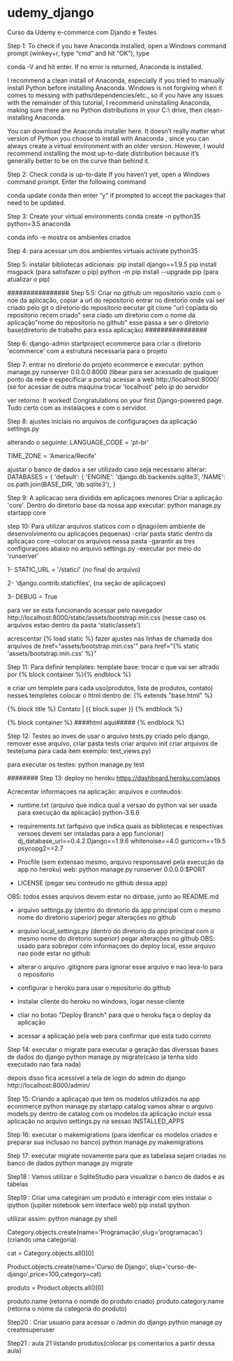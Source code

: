 # udemy_django
Curso da Udemy e-commerce com Djando e Testes



Step 1:
To check if you have Anaconda installed, open a Windows command prompt (winkey+r, type “cmd” and hit “OK”), type

conda -V
and hit enter. If no error is returned, Anaconda is installed.

I recommend a clean install of Anaconda, especially if you tried to manually install Python before installing Anaconda. 
Windows is not forgiving when it comes to messing with paths/dependencies/etc., so if you have any issues with the remainder 
of this tutorial, I recommend uninstalling Anaconda, making sure there are no Python distributions in your 
C:\ drive, then clean-installing Anaconda.

You can download the Anaconda installer here. It doesn’t really matter what version of Python you choose to install 
with Anaconda , since you can always create a virtual environment with an older version. However, I would recommend 
installing the most up-to-date distribution because it’s generally better to be on the curve than behind it.


Step 2: Check conda is up-to-date
If you haven’t yet, open a Windows command prompt. Enter the following command

conda update conda
then enter “y” if prompted to accept the packages that need to be updated.


Step 3: Create your virtual environments
conda create -n python35 python=3.5 anaconda

conda info -e
mostra os ambientes criados


Step 4:
para acessar um dos ambientes virtuais
activate python35


Step 5:
instalar bibliotecas adicionais:
pip install django==1.9.5
pip install msgpack (para satisfazer o pip)
python -m pip install --upgrade pip (para atualizar o pip)

################
Step 5.5:
Criar no github um repositorio vazio com o noe da aplicação, copiar a url do repositorio
entrar no diretorio onde vai ser criado pelo git o diretorio do repositorio
eecutar git clone "url copiada do repositorio recem criado"
sera ciado um diretorio com o nome da aplicação"nome do repositorio no github"
esse passa a ser o diretorio base(diretorio de trabalho para essa aplicação)
################

Step 6:
django-admin startproject ecommerce
para criar o diretorio 'ecommerce' com a estrutura necessaria para o projeto


Step 7:
entrar no diretorio do projeto ecommerce e executar:
python manage.py runserver 0.0.0.0:8000 (libear para ser acessado de qualquer ponto da rede e especificar a porta)
acessar a web
http://localhost:8000/  (se for acessar de outra maquina trocar 'localhost' pelo ip do servidor

ver retorno:
It worked!
Congratulations on your first Django-powered page.
Tudo certo com as instalaçoes e com o servidor.


Step 8:
ajustes iniciais no arquivos de configuraçoes da aplicação
settings.py

alterando o seguinte:
LANGUAGE_CODE = 'pt-br'

TIME_ZONE = 'America/Recife'

ajustar o banco de dados a ser utilizado caso seja necessario alterar:
DATABASES = {
    'default': {
        'ENGINE': 'django.db.backends.sqlite3',
        'NAME': os.path.join(BASE_DIR, 'db.sqlite3'),
    }


Step 9:
A aplicacao sera dividida em aplicaçoes menores
Criar a aplicação 'core'. Dentro do diretorio base da nossa app executar:
python manage.py startapp core



step 10:
Para utilizar arquivos staticos com o djnago(em ambiente de desenvolvimento ou aplicaçoes pequenas)
-criar pasta static dentro da aplicaçao core
-colocar os arquivos nessa pasta
-garantir as tres configuraçoes abaixo no arquivo settings.py
-executar por meio do 'runserver'

1-
STATIC_URL = '/static/' (no final do arquivo)

2-
'django.contrib.staticfiles', (na seção de aplicaçoes)

3-
DEBUG = True

para ver se esta funcionando acessar pelo navegador
http://localhost:8000/static/assets/bootstrap.min.css (nesse caso os arquivos estao dentro da pasta 'static/assets')

acrescentar {% load static %}
fazer ajustes nas linhas de chamada dos arquivos
de
href="assets/bootstrap.min.css'"
para
href="{% static 'assets/bootstrap.min.css' %}"


Step 11:
Para definir templates:
template base:
trocar o que vai ser altrado por
{% block container %}{% endblock %}

e criar um templete para cada uso(produtos, lista de produtos, contato) nesses templetes colocar o html dentro de:
{% extends "base.html" %}

{% block title %}
    Contato | {{ block.super }}
{% endblock %}

{% block container %}
####html aqui#####
{% endblock %}

Step 12:
Testes
ao inves de usar o arquivo tests.py criado pelo django, 
   remover esse arquivo, 
   criar pasta tests
   criar arquivo init
   criar arquivos de teste(uma para cada item exemplo: test_views.py)

para executar os testes:
python manage.py test

########
Step 13:
deploy no heroku
https://dashboard.heroku.com/apps

Acrecentar informaçoes na aplicação:
arquivos e conteudos:

- runtime.txt (arquivo que indica qual a versao do python vai ser usada para execução da aplicação)
   python-3.6.6


- requirements.txt (arfquivo que indica quais as bibliotecas e respectivas versoes devem ser intaladas para a app funcionar)
dj_database_url==0.4.2
Django==1.9.6
whitenoise==4.0
gunicorn==19.5
psycopg2==2.7


- Procfile (sem extensao mesmo, arquivo responssavel pela execução da app no heroku)
web: python manage.py runserver 0.0.0.0:$PORT


- LICENSE (pegar seu conteudo no github dessa app)

OBS: todos esses arquivos devem estar no dirbase, junto ao README.md

- arquivo settings.py (dentro do diretorio da app principal com o mesmo nome do diretorio superior)
  pegar alterações no github


- arquivo local_settings.py (dentro do diretorio da app principal com o mesmo nome do diretorio superior)
  pegar alterações no github
OBS: usado para sobrepor com informaçoes do deploy local, esse arquivo nao pode estar no github


- alterar o arquivo .gitignore para ignorar esse arquivo e nao leva-lo para o repositorio


- configurar o heroku para usar o repositorio do github


- instalar cliente do heroku no windows, logar nesse cliente


- cliar no botao "Deploy Branch" para que o heroku faça o deploy da aplicação


- acessar a aplicação pela web para confirmar que esta tudo correto


Step 14:
executar o migrate para executar a geração das diverssas bases de dados do django
python manage.py migrate(caso ja tenha sido executado nao fara nada)

depois disso fica acessivel a tela de login do admin do django
http://localhost:8000/admin/


Step 15:
Criando a aplicaçao que tem os modelos utilizados na app ecommerce
python manage.py startapp catalog
vamos altear o arquivo models.py dentro de catalog com os modelos da aplicação
incluir essa aplicação no arquivo settings.py na sessao INSTALLED_APPS

Step 16:
executar o makemigrations (para idenficar os modelos criados e preparar sua inclusao no banco)
python manage.py makemigrations

Step 17:
executar migrate novamente para que as tabelasa sejam criadas no banco de dados
python manage.py migrate 


Step18 :
Vamos utilizar o SqliteStudio para visualizar o banco de dados e as tabelas


Step19 :
Criar uma categiram um produto e interagir com eles
instalar o ipython (jupiter notebook sem interface web)
pip install ipython

utilizar assim:
python manage.py shell


Category.objects.create(name='Programação',slug='programacao') (criando uma categoria)

cat = Category.objects.all()[0]

Product.objects.create(name='Curso de Django', slup='curso-de-django',price=100,category=cat)

produto = Product.objects.all()[0]

produto.name (retorna o nomde do produto criado)
produto.category.name (retorna o nome da categoria do produto)


Step20 :
Criar usuario para acessar o /admin do django
python manage.py createsuperuser


Step21 :
aula 21 listando produtos(colocar ps comentarios a partir dessa aula)